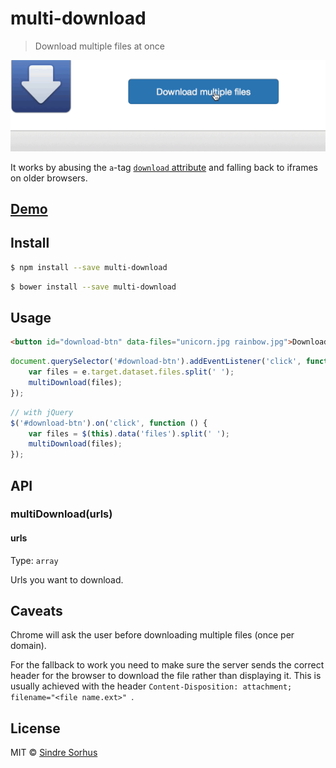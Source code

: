 # multi-download

> Download multiple files at once

![](screenshot.gif)

It works by abusing the `a`-tag [`download` attribute](https://developer.mozilla.org/en-US/docs/Web/HTML/Element/a#attr-download) and falling back to iframes on older browsers.


## [Demo](http://sindresorhus.com/multi-download)


## Install

```sh
$ npm install --save multi-download
```

```sh
$ bower install --save multi-download
```


## Usage

```html
<button id="download-btn" data-files="unicorn.jpg rainbow.jpg">Download</button>
```

```js
document.querySelector('#download-btn').addEventListener('click', function (e) {
	var files = e.target.dataset.files.split(' ');
	multiDownload(files);
});
```

```js
// with jQuery
$('#download-btn').on('click', function () {
	var files = $(this).data('files').split(' ');
	multiDownload(files);
});
```


## API

### multiDownload(urls)

#### urls

Type: `array`

Urls you want to download.


## Caveats

Chrome will ask the user before downloading multiple files (once per domain).

For the fallback to work you need to make sure the server sends the correct header for the browser to download the file rather than displaying it. This is usually achieved with the header `Content-Disposition: attachment; filename="<file name.ext>" `.


## License

MIT © [Sindre Sorhus](http://sindresorhus.com)
